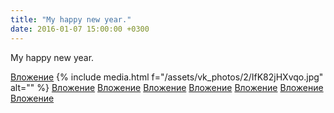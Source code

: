 ```yaml
---
title: "My happy new year."
date: 2016-01-07 15:00:00 +0300
---
```


My happy new year.


[Вложение](https://vk.com/photo41076938_396158405)
{% include media.html f="/assets/vk_photos/2/IfK82jHXvqo.jpg" alt="" %}
[Вложение](https://vk.com/photo41076938_396158413)
[Вложение](https://vk.com/photo41076938_396158417)
[Вложение](https://vk.com/photo41076938_396158419)
[Вложение](https://vk.com/photo41076938_396158570)
[Вложение](https://vk.com/photo41076938_396158421)
[Вложение](https://vk.com/photo41076938_396158422)
[Вложение](https://vk.com/photo41076938_396158423)
